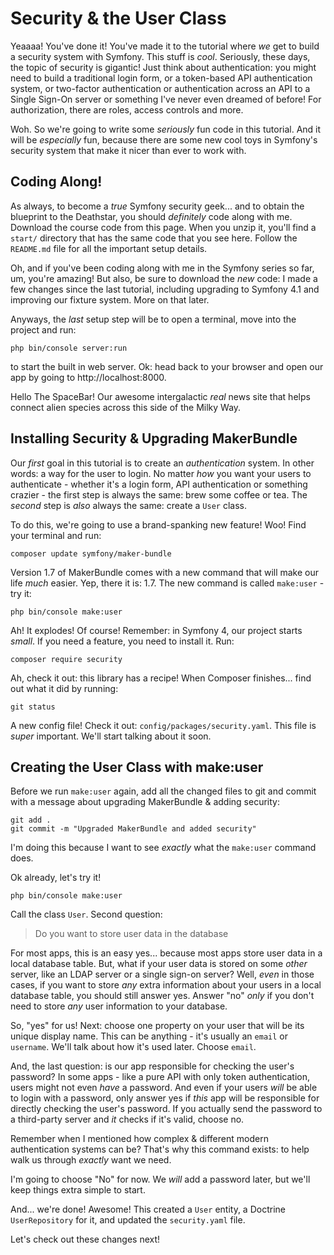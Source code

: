 # Security & the User Class

Yeaaaa! You've done it! You've made it to the tutorial where *we* get to build
a security system with Symfony. This stuff is *cool*. Seriously, these days, the
topic of security is gigantic! Just think about authentication: you might need to
build a traditional login form, or a token-based API authentication system, or
two-factor authentication or authentication across an API to a Single Sign-On
server or something I've never even dreamed of before! For authorization, there
are roles, access controls and more.

Woh. So we're going to write some *seriously* fun code in this tutorial. And it will
be *especially* fun, because there are some new cool toys in Symfony's security
system that make it nicer than ever to work with.

## Coding Along!

As always, to become a *true* Symfony security geek... and to obtain the blueprint
to the Deathstar, you should *definitely* code along with me. Download the course code
from this page. When you unzip it, you'll find a `start/` directory that has the
same code that you see here. Follow the `README.md` file for all the important
setup details.

Oh, and if you've been coding along with me in the Symfony series so far, um, you're
amazing! But also, be sure to download the *new* code: I made a few changes since
the last tutorial, including upgrading to Symfony 4.1 and improving our fixture system.
More on that later.

Anyways, the *last* setup step will be to open a terminal, move into the project
and run:

```terminal
php bin/console server:run
```

to start the built in web server. Ok: head back to your browser and open our app
by going to http://localhost:8000.

Hello The SpaceBar! Our awesome intergalactic *real* news site that helps connect
alien species across this side of the Milky Way.

## Installing Security & Upgrading MakerBundle

Our *first* goal in this tutorial is to create an *authentication* system. In other
words: a way for the user to login. No matter *how* you want your users to authenticate -
whether it's a login form, API authentication or something crazier - the first step
is always the same: brew some coffee or tea. The *second* step is *also* always the
same: create a `User` class.

To do this, we're going to use a brand-spanking new feature! Woo! Find your terminal
and run:

```terminal
composer update symfony/maker-bundle
```

Version 1.7 of MakerBundle comes with a new command that will make our life *much*
easier. Yep, there it is: 1.7. The new command is called `make:user` - try it:

```terminal
php bin/console make:user
```

Ah! It explodes! Of course! Remember: in Symfony 4, our project starts *small*.
If you need a feature, you need to install it. Run:

```terminal
composer require security
```

Ah, check it out: this library has a recipe! When Composer finishes... find out
what it did by running:

```terminal
git status
```

A new config file! Check it out: `config/packages/security.yaml`. This file is *super*
important. We'll start talking about it soon.

## Creating the User Class with make:user

Before we run `make:user` again, add all the changed files to git and commit
with a message about upgrading MakerBundle & adding security:

```terminal-silent
git add .
git commit -m "Upgraded MakerBundle and added security"
```

I'm doing this because I want to see *exactly* what the `make:user` command does.

Ok already, let's try it!

```terminal
php bin/console make:user
```

Call the class `User`. Second question:

> Do you want to store user data in the database

For most apps, this is an easy yes... because most apps store user data in a local
database table. But, what if your user data is stored on some *other* server,
like an LDAP server or a single sign-on server? Well, *even* in those cases, if
you want to store *any* extra information about your users in a local database
table, you should still answer yes. Answer "no" *only* if you don't need to store
*any* user information to your database.

So, "yes" for us! Next: choose one property on your user that will be its unique
display name. This can be anything - it's usually an `email` or `username`. We'll
talk about how it's used later. Choose `email`.

And, the last question: is our app responsible for checking the user's password?
In some apps - like a pure API with only token authentication, users might not even
*have* a password. And even if your users *will* be able to login with a password,
only answer yes if *this* app will be responsible for directly checking the user's
password. If you actually send the password to a third-party server and *it* checks
if it's valid, choose no.

Remember when I mentioned how complex & different modern authentication systems
can be? That's why this command exists: to help walk us through *exactly* want we
need.

I'm going to choose "No" for now. We *will* add a password later, but we'll keep
things extra simple to start.

And... we're done! Awesome! This created a `User` entity, a Doctrine `UserRepository`
for it, and updated the `security.yaml` file.

Let's check out these changes next!
